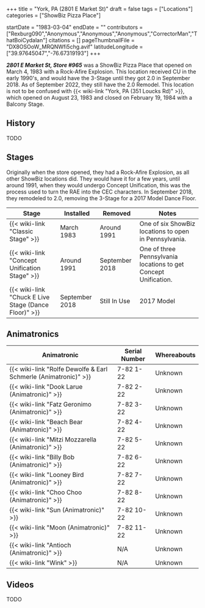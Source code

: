 +++
title = "York, PA (2801 E Market St)"
draft = false
tags = ["Locations"]
categories = ["ShowBiz Pizza Place"]


startDate = "1983-03-04"
endDate = ""
contributors = ["Rexburg090","Anonymous","Anonymous","Anonymous","CorrectorMan","ThatBoiCydalan"]
citations = []
pageThumbnailFile = "DX8OSOoW_MRQNWfi5chg.avif"
latitudeLongitude = ["39.97645047","-76.67319193"]
+++

***2801 E Market St, Store #965*** was a ShowBiz Pizza Place that opened on March 4, 1983 with a Rock-Afire Explosion. This location received CU in the early 1990's, and would have the 3-Stage until they got 2.0 in September 2018. As of September 2022, they still have the 2.0 Remodel. This location is not to be confused with {{< wiki-link "York, PA (351 Loucks Rd)" >}}, which opened on August 23, 1983 and closed on February 19, 1984 with a Balcony Stage.

## History

TODO

## Stages

Originally when the store opened, they had a Rock-Afire Explosion, as all other ShowBiz locations did. They would have it for a few years, until around 1991, when they would undergo Concept Unification, this was the process used to turn the RAE into the CEC characters. In September 2018, they remodeled to 2.0, removing the 3-Stage for a 2017 Model Dance Floor.

| Stage                                                      | Installed      | Removed        | Notes                                                           |
|------------------------------------------------------------|----------------|----------------|-----------------------------------------------------------------|
| {{< wiki-link "Classic Stage" >}}                    | March 1983     | Around 1991    | One of six ShowBiz locations to open in Pennsylvania.           |
| {{< wiki-link "Concept Unification Stage" >}}        | Around 1991    | September 2018 | One of three Pennsylvania locations to get Concept Unification. |
| {{< wiki-link "Chuck E Live Stage (Dance Floor)" >}} | September 2018 | Still In Use   | 2017 Model                                                      |

## Animatronics

| Animatronic                                                               | Serial Number | Whereabouts |
|---------------------------------------------------------------------------|---------------|-------------|
| {{< wiki-link "Rolfe Dewolfe &amp; Earl Schmerle (Animatronic)" >}} | 7-82 1-22     | Unknown     |
| {{< wiki-link "Dook Larue (Animatronic)" >}}                        | 7-82 2-22     | Unknown     |
| {{< wiki-link "Fatz Geronimo (Animatronic)" >}}                     | 7-82 3-22     | Unknown     |
| {{< wiki-link "Beach Bear (Animatronic)" >}}                        | 7-82 4-22     | Unknown     |
| {{< wiki-link "Mitzi Mozzarella (Animatronic)" >}}                  | 7-82 5-22     | Unknown     |
| {{< wiki-link "Billy Bob (Animatronic)" >}}                         | 7-82 6-22     | Unknown     |
| {{< wiki-link "Looney Bird (Animatronic)" >}}                       | 7-82 7-22     | Unknown     |
| {{< wiki-link "Choo Choo (Animatronic)" >}}                         | 7-82 8-22     | Unknown     |
| {{< wiki-link "Sun (Animatronic)" >}}                               | 7-82 10-22    | Unknown     |
| {{< wiki-link "Moon (Animatronic)" >}}                              | 7-82 11-22    | Unknown     |
| {{< wiki-link "Antioch (Animatronic)" >}}                           | N/A           | Unknown     |
| {{< wiki-link "Wink" >}}                                            | N/A           | Unknown     |

## Videos

TODO